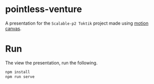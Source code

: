 # pointless-venture

A presentation for the `Scalable-p2 Toktik` project made using [motion canvas](https://motioncanvas.io/).

# Run
The view the presentation, run the following.
```bash
npm install
npm run serve
```
